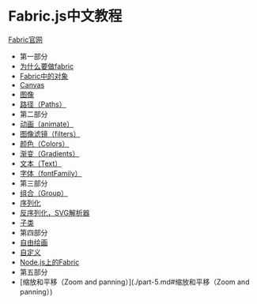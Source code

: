 # Fabric.js中文教程

[Fabric官网](http://fabricjs.com/articles/)

- 第一部分
 - [为什么要做fabric](./part-1.md#为什么要做fabric)
 - [Fabric中的对象](./part-1.md#Fabric中的对象)
 - [Canvas](./part-1.md#Canvas)
 - [图像](./part-1.md#图像)
 - [路径（Paths）](./part-1.md#路径（Paths）)
- 第二部分
 - [动画（animate）](./part-2.md#动画（animate）)
 - [图像滤镜（filters）](./part-2.md#图像滤镜（filters）)
 - [颜色（Colors）](./part-2.md#颜色（Colors）)
 - [渐变（Gradients）](./part-2.md#渐变（Gradients）)
 - [文本（Text）](./part-2.md#文本（Text）)
 - [字体（fontFamily）](./part-2.md#字体（fontFamily）)
- 第三部分
 - [组合（Group）](./part-3.md#组合（Group）)
 - [序列化](./part-3.md#序列化)
 - [反序列化，SVG解析器](./part-3.md#反序列化，SVG解析器)
 - [子类](./part-3.md#子类)
- 第四部分
 - [自由绘画](./part-4.md#自由绘画)
 - [自定义](./part-4.md#自定义)
 - [Node.js上的Fabric](./part-4.md#Node.js上的Fabric)
- 第五部分
 - [缩放和平移（Zoom and panning）](./part-5.md#缩放和平移（Zoom and panning）)